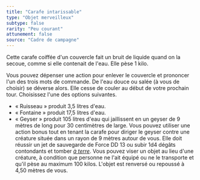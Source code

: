 ```yaml
---
title: "Carafe intarissable"
type: "Objet merveilleux"
subtype: false
rarity: "Peu courant"
attunement: false
source: "Cadre de campagne"
---
```

Cette carafe coiffée d'un couvercle fait un bruit de liquide quand on la secoue, comme si elle contenait de l'eau. Elle pèse 1 kilo.

Vous pouvez dépenser une action pour enlever le couvercle et prononcer l'un des trois mots de commande. De l'eau douce ou salée (à vous de choisir) se déverse alors. Elle cesse de couler au début de votre prochain tour. Choisissez l'une des options suivantes.
* « Ruisseau » produit 3,5 litres d'eau.
* « Fontaine » produit 17,5 litres d'eau.
* « Geyser » produit 105 litres d'eau qui jaillissent en un geyser de 9 mètres de long pour 30 centimètres de large. Vous pouvez utiliser une action bonus tout en tenant la carafe pour diriger le geyser contre une créature située dans un rayon de 9 mètres autour de vous. Elle doit réussir un jet de sauvegarde de Force DD 13 ou subir 1d4 dégâts contondants et tomber [_à terre_](/gerer-la-sante-du-personnage/#a-terre). Vous pouvez viser un objet au lieu d'une créature, à condition que personne ne l'ait équipé ou ne le transporte et qu'il pèse au maximum 100 kilos. L'objet est renversé ou repoussé à 4,50 mètres de vous.
